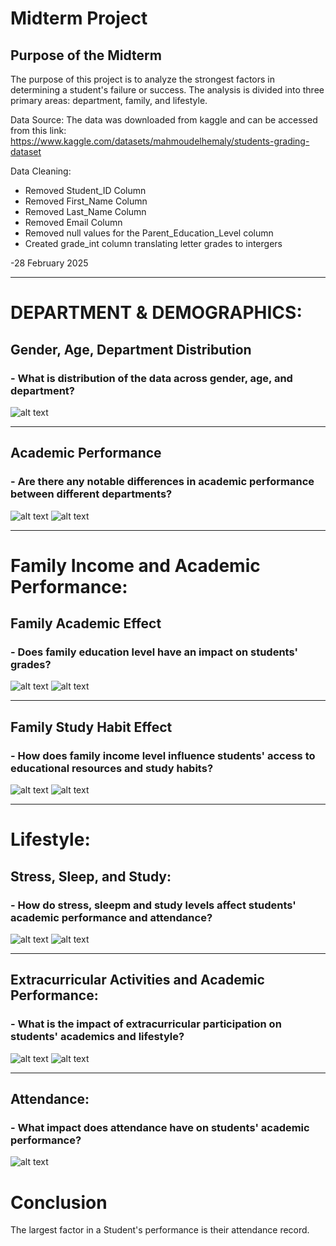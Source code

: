 # Midterm Project

## Purpose of the Midterm

The purpose of this project is to analyze the strongest factors in determining a student's failure or success. The analysis is divided into three primary areas: department, family, and lifestyle. 

Data Source:
The data was downloaded from kaggle and can be accessed from this link: 
https://www.kaggle.com/datasets/mahmoudelhemaly/students-grading-dataset

Data Cleaning:
- Removed Student_ID Column
- Removed First_Name Column
- Removed Last_Name Column
- Removed Email Column
- Removed null values for the Parent_Education_Level column
- Created grade_int column translating letter grades to intergers

-28 February 2025

---

# DEPARTMENT & DEMOGRAPHICS:

## Gender, Age, Department Distribution

### - What is distribution of the data across gender, age, and department?

![alt text](images/DemoComp.png)


---

## Academic Performance

### - Are there any notable differences in academic performance between different departments?

![alt text](images/GradeDistribution.png)
![alt text](images/DepGradeBoxplot.png)

---

# Family Income and Academic Performance:

## Family Academic Effect

### - Does family education level have an impact on students' grades?

![alt text](images/GradeDistParentEdu.png)
![alt text](images/ParentEduDist.png)

---

## Family Study Habit Effect

### - How does family income level influence students' access to educational resources and study habits?

![alt text](images/StudyFamilyEduIncome.png)
![alt text](images/FamilyInternet.png) 

---
# Lifestyle:

## Stress, Sleep, and Study:

### - How do stress, sleepm and study levels affect students' academic performance and attendance?

![alt text](images/SleepStressStudy.png)
![alt text](images/SleepVStress.png) 

---

## Extracurricular Activities and Academic Performance:

### - What is the impact of extracurricular participation on students' academics and lifestyle?
![alt text](images/SleepStressExtra.png)
![alt text](images/GradesExtra.png) 

---

## Attendance:

### - What impact does attendance have on students' academic performance?

![alt text](images/AttendanceGrade.png) 

# Conclusion

The largest factor in a Student's performance is their attendance record.

